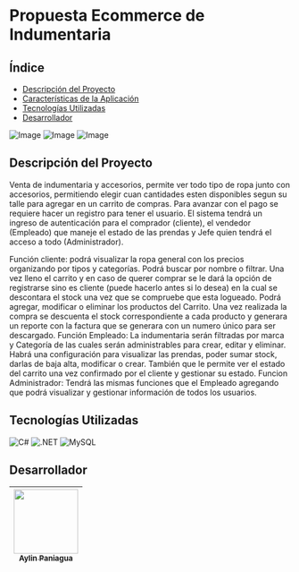 # Propuesta Ecommerce de Indumentaria

## Índice
- [Descripción del Proyecto](#descripción-del-proyecto)
- [Características de la Aplicación](#características-de-la-aplicación)
- [Tecnologías Utilizadas](#tecnologías-utilizadas)
- [Desarrollador](#desarrollador)
  
![Image](https://github.com/user-attachments/assets/95424ee3-7539-4bda-acb0-c31b043097c9)
![Image](https://github.com/user-attachments/assets/3194af93-f69c-40cb-945b-a54c662b7231)
![Image](https://github.com/user-attachments/assets/66a2fd45-4525-45b3-ad40-95d77c51d7bc)

## Descripción del Proyecto
Venta de indumentaria y accesorios, permite ver todo tipo de ropa junto con accesorios, permitiendo elegir cuan cantidades esten disponibles segun su talle para agregar en un carrito de compras. Para avanzar con el pago se requiere hacer un registro para tener el usuario. 
El sistema tendrá un ingreso de autenticación para el comprador (cliente), el vendedor (Empleado) que maneje el estado de las prendas y Jefe quien tendrá el acceso a todo (Administrador).

Función cliente: podrá visualizar la ropa general con los precios organizando por tipos y categorías. Podrá buscar por nombre o filtrar. 
Una vez lleno el carrito y en caso de querer comprar se le dará la opción de registrarse sino es cliente (puede hacerlo antes si lo desea) en la cual se descontara el stock una vez que se compruebe que esta logueado. Podrá agregar, modificar o eliminar los productos del Carrito.
Una vez realizada la compra se descuenta el stock correspondiente a cada producto y generara un reporte con la factura que se generara con un numero único para ser descargado. 
Función Empleado: La indumentaria serán filtradas por marca y Categoría de las cuales serán administrables para crear, editar y eliminar. Habrá una configuración para visualizar las prendas, poder sumar stock, darlas de baja alta, modificar o crear. También que le permite ver el estado del carrito una vez confirmado por el cliente y gestionar su estado.
Funcion Administrador: Tendrá las mismas funciones que el Empleado agregando que podrá visualizar y gestionar información de todos los usuarios.

## Tecnologías Utilizadas
![C#](https://img.shields.io/badge/C%23-239120?style=for-the-badge&logo=c-sharp&logoColor=white)
![.NET](https://img.shields.io/badge/.NET-512BD4?style=for-the-badge&logo=dotnet&logoColor=white)
![MySQL](https://img.shields.io/badge/MySQL-4479A1?style=for-the-badge&logo=mysql&logoColor=white)
## Desarrollador

| [<img src="https://avatars.githubusercontent.com/u/80922222?s=400&u=50f1d5ee252321889f3f5133baed02ee7143f103&v=4" width=115><br><sub>Aylin Paniagua</sub>](https://github.com/aylindaiana) |
| :---: |
